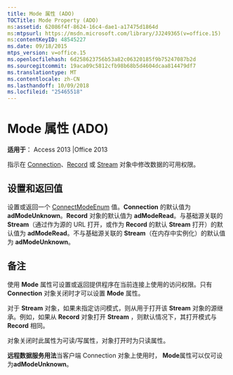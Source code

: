 ```yaml
---
title: Mode 属性 (ADO)
TOCTitle: Mode Property (ADO)
ms:assetid: 62086f4f-8624-16c4-dae1-a17475d1864d
ms:mtpsurl: https://msdn.microsoft.com/library/JJ249365(v=office.15)
ms:contentKeyID: 48545227
ms.date: 09/18/2015
mtps_version: v=office.15
ms.openlocfilehash: 6d258623756b53a82c06320185f9b75247087b2d
ms.sourcegitcommit: 19aca09c5812cfb98b68b5d4604dcaa814479df7
ms.translationtype: MT
ms.contentlocale: zh-CN
ms.lasthandoff: 10/09/2018
ms.locfileid: "25465518"
---
```

# <a name="mode-property-ado"></a>Mode 属性 (ADO)


**适用于**： Access 2013 |Office 2013

指示在 [Connection](connection-object-ado.md)、[Record](record-object-ado.md) 或 [Stream](stream-object-ado.md) 对象中修改数据的可用权限。

## <a name="settings-and-return-values"></a>设置和返回值

设置或返回一个 [ConnectModeEnum](connectmodeenum.md) 值。**Connection** 的默认值为 **adModeUnknown**。**Record** 对象的默认值为 **adModeRead**。与基础源关联的 **Stream**（通过作为源的 URL 打开，或作为 **Record** 的默认 **Stream** 打开）的默认值为 **adModeRead**。不与基础源关联的 **Stream**（在内存中实例化）的默认值为 **adModeUnknown**。

## <a name="remarks"></a>备注

使用 **Mode** 属性可设置或返回提供程序在当前连接上使用的访问权限。只有 **Connection** 对象关闭时才可以设置 **Mode** 属性。

对于 **Stream** 对象，如果未指定访问模式，则从用于打开该 **Stream** 对象的源继承。例如，如果从 **Record** 对象打开 **Stream** ，则默认情况下，其打开模式与 **Record** 相同。

对象关闭时此属性为可读/写属性，对象打开时为只读属性。

**远程数据服务用法**当客户端 Connection 对象上使用时， **Mode**属性可以仅可设为**adModeUnknown**。

